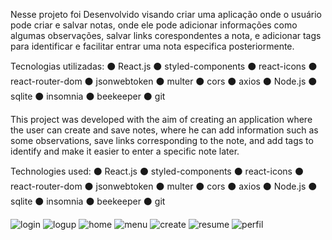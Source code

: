 Nesse projeto foi Desenvolvido visando criar uma aplicação onde o usuário pode criar e salvar notas, onde ele pode adicionar informações como algumas observações, salvar links corespondentes a nota, e adicionar tags para identificar 
e facilitar entrar uma nota especifica posteriormente.

Tecnologias utilizadas: ⚫ React.js ⚫ styled-components ⚫ react-icons ⚫ react-router-dom ⚫ jsonwebtoken ⚫ multer ⚫ cors ⚫ axios ⚫ Node.js ⚫ sqlite ⚫ insomnia ⚫ beekeeper ⚫ git

This project was developed with the aim of creating an application where the user can create and save notes, where he can add information such as some observations, save links corresponding to the note, and add tags to identify 
and make it easier to enter a specific note later.

Technologies used: ⚫ React.js ⚫ styled-components ⚫ react-icons ⚫ react-router-dom ⚫ jsonwebtoken ⚫ multer ⚫ cors ⚫ axios ⚫ Node.js ⚫ sqlite ⚫ insomnia ⚫ beekeeper ⚫ git

![login](https://github.com/user-attachments/assets/dc169710-b037-4cc0-be0e-db3c97c782b6)
![logup](https://github.com/user-attachments/assets/27fb0069-53d5-4124-af92-5a82aa3f9783)
![home](https://github.com/user-attachments/assets/f6c910b0-22ad-4ec8-ab14-6b3ea2ac1e95)
![menu](https://github.com/user-attachments/assets/010ec055-99ca-4c56-bcc6-00562cd03bad)
![create](https://github.com/user-attachments/assets/62d405d0-e4fd-4e61-b209-511066e9c97c)
![resume](https://github.com/user-attachments/assets/0521d56e-c45b-4794-9e4d-fe8d6d6c1f29)
![perfil](https://github.com/user-attachments/assets/5fdf49a7-be6f-4dee-8cc9-6f458d55d545)
